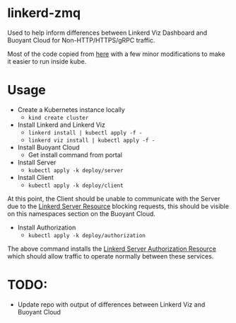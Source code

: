 # linkerd-zmq

Used to help inform differences between Linkerd Viz Dashboard and Buoyant Cloud for Non-HTTP/HTTPS/gRPC traffic.

Most of the code copied from [here](https://zeromq.org/languages/python/) with a few minor modifications to make it easier to run inside kube.

# Usage

- Create a Kubernetes instance locally
    - `kind create cluster`
- Install Linkerd and Linkerd Viz
    - `linkerd install | kubectl apply -f -`
    - `linkerd viz install | kubectl apply -f -`
- Install Buoyant Cloud
    - Get install command from portal
- Install Server
    - `kubectl apply -k deploy/server`
- Install Client
    - `kubectl apply -k deploy/client`

At this point, the Client should be unable to communicate with the Server due to the [Linkerd Server Resource](https://linkerd.io/2.11/reference/authorization-policy/#server) blocking requests, this should be visible on this namespaces section on the Buoyant Cloud.

- Install Authorization
    - `kubectl apply -k deploy/authorization`

The above command installs the [Linkerd Server Authorization Resource](https://linkerd.io/2.11/reference/authorization-policy/#serverauthorization) which should allow traffic to operate normally between these services.

# TODO:
* Update repo with output of differences between Linkerd Viz and Buoyant Cloud
